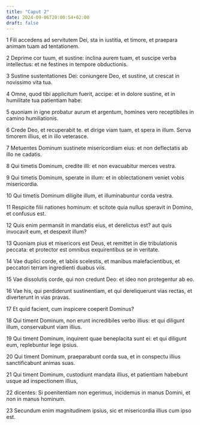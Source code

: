 ```yaml
---
title: "Caput 2"
date: 2024-09-06T20:00:54+02:00
draft: false
---
```



1 Fili accedens ad servitutem Dei, sta in iustitia, et timore, et praepara animam tuam ad tentationem.

2 Deprime cor tuum, et sustine: inclina aurem tuam, et suscipe verba intellectus: et ne festines in tempore obductionis.

3 Sustine sustentationes Dei: coniungere Deo, et sustine, ut crescat in novissimo vita tua.

4 Omne, quod tibi applicitum fuerit, accipe: et in dolore sustine, et in humilitate tua patientiam habe:

5 quoniam in igne probatur aurum et argentum, homines vero receptibiles in camino humiliationis.

6 Crede Deo, et recuperabit te. et dirige viam tuam, et spera in illum. Serva timorem illius, et in illo veterasce.

7 Metuentes Dominum sustinete misericordiam eius: et non deflectatis ab illo ne cadatis.

8 Qui timetis Dominum, credite illi: et non evacuabitur merces vestra.

9 Qui timetis Dominum, sperate in illum: et in oblectationem veniet vobis misericordia.

10 Qui timetis Dominum diligite illum, et illuminabuntur corda vestra.

11 Respicite filii nationes hominum: et scitote quia nullus speravit in Domino, et confusus est.

12 Quis enim permansit in mandatis eius, et derelictus est? aut quis invocavit eum, et despexit illum?

13 Quoniam pius et misericors est Deus, et remittet in die tribulationis peccata: et protector est omnibus exquirentibus se in veritate.

14 Vae duplici corde, et labiis scelestis, et manibus malefacientibus, et peccatori terram ingredienti duabus viis.

15 Vae dissolutis corde, qui non credunt Deo: et ideo non protegentur ab eo.

16 Vae his, qui perdiderunt sustinentiam, et qui dereliquerunt vias rectas, et diverterunt in vias pravas.

17 Et quid facient, cum inspicere coeperit Dominus?

18 Qui timent Dominum, non erunt incredibiles verbo illius: et qui diligunt illum, conservabunt viam illius.

19 Qui timent Dominum, inquirent quae beneplacita sunt ei: et qui diligunt eum, replebuntur lege ipsius.

20 Qui timent Dominum, praeparabunt corda sua, et in conspectu illius sanctificabunt animas suas.

21 Qui timent Dominum, custodiunt mandata illius, et patientiam habebunt usque ad inspectionem illius,

22 dicentes: Si poenitentiam non egerimus, incidemus in manus Domini, et non in manus hominum.

23 Secundum enim magnitudinem ipsius, sic et misericordia illius cum ipso est.

